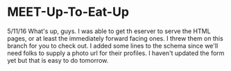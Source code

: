 # MEET-Up-To-Eat-Up

5/11/16
What's up, guys. I was able to get th eserver to serve the HTML pages, or at least the immediately forward facing ones. I threw them on this branch for you to check out. I added some lines to the schema since we'll need folks to supply a photo url for their profiles. I haven't updated the form yet but that is easy to do tomorrow.